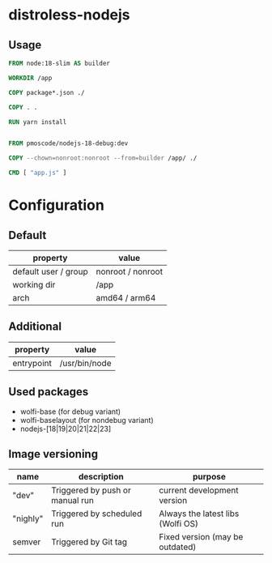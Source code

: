 # distroless-nodejs


## Usage

```dockerfile
FROM node:18-slim AS builder

WORKDIR /app

COPY package*.json ./

COPY . .

RUN yarn install


FROM pmoscode/nodejs-18-debug:dev

COPY --chown=nonroot:nonroot --from=builder /app/ ./

CMD [ "app.js" ]
```

# Configuration

## Default

| property             | value             |
|----------------------|-------------------|
| default user / group | nonroot / nonroot |
| working dir          | /app              |
| arch                 | amd64 / arm64     |

## Additional

| property   | value         |
|------------|---------------|
| entrypoint | /usr/bin/node |

## Used packages

- wolfi-base (for debug variant)
- wolfi-baselayout (for nondebug variant)
- nodejs-[18|19|20|21|22|23]

## Image versioning

| name     | description                     | purpose                           |
|----------|---------------------------------|-----------------------------------|
| "dev"    | Triggered by push or manual run | current development version       |
| "nighly" | Triggered by scheduled run      | Always the latest libs (Wolfi OS) |
| semver   | Triggered by Git tag            | Fixed version (may be outdated)   |
